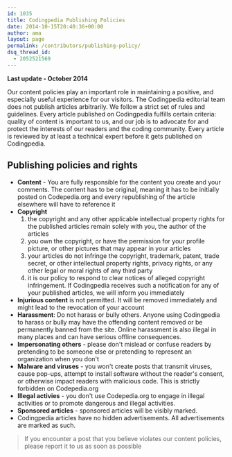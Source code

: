 ```yaml
---
id: 1035
title: Codingpedia Publishing Policies
date: 2014-10-15T20:40:36+00:00
author: ama
layout: page
permalink: /contributors/publishing-policy/
dsq_thread_id:
  - 2052521569
---
```

__Last update - October 2014__

Our content policies play an important role in maintaining a positive, and especially useful experience for our visitors. The Codingpedia editorial team does not publish articles arbitrarily. We follow a strict set of rules and guidelines. Every article published on Codingpedia fulfills certain criteria: quality of content is important to us, and our job is to advocate for and protect the interests of our readers and the coding community. Every article is reviewed by at least a technical expert before it gets published on Codingpedia.

## Publishing policies and rights
* **Content** - You are fully responsible for the content you create and your comments. The content has to be original, meaning it has to be initially posted on Codepedia.org and every republishing of the article elsewhere will have to reference it
* **Copyright**
  1. the copyright and any other applicable intellectual property rights for the published articles remain solely with you, the author of the articles
  2. you own the copyright, or have the permission for your profile picture, or other pictures that may appear in your articles
  3. your articles do not infringe the copyright, trademark, patent, trade secret, or other intellectual property rights, privacy rights, or any other legal or moral rights of any third party
  4. it is our policy to respond to clear notices of alleged copyright infringement. If Codingpedia receives such a notification for any of your published articles, we will inform you immediately
* **Injurious content** is not permitted. It will be removed immediately and might lead to the revocation of your account
* **Harassment**: Do not harass or bully others. Anyone using Codingpedia to harass or bully may have the offending content removed or be permanently banned from the site. Online harassment is also illegal in many places and can have serious offline consequences.
* **Impersonating others** - please don't mislead or confuse readers by pretending to be someone else or pretending to represent an organization when you don't
* **Malware and viruses** - you won't create posts that transmit viruses, cause pop-ups, attempt to install software without the reader's consent, or otherwise impact readers with malicious code. This is strictly forbidden on Codepedia.org
* **Illegal activies** - you don't use Codepedia.org to engage in illegal activities or to promote dangerous and illegal activities.
* **Sponsored articles** - sponsored articles will be visibly marked.
* Codingpedia articles have no hidden advertisements. All advertisements are marked as such.


> If you encounter a post that you believe violates our content policies, please report it to us as soon as possible
